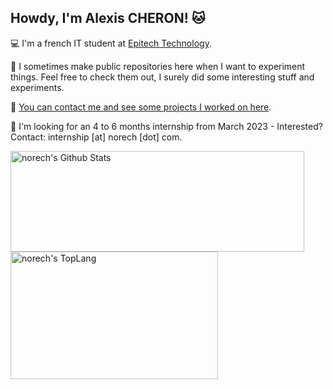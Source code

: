 ## Howdy, I'm Alexis CHERON! 🐱

💻 I'm a french IT student at [Epitech Technology](https://www.epitech.eu/en/).

🧪 I sometimes make public repositories here when I want to experiment things. Feel free to check them out, I surely did some interesting stuff and experiments.

📱 [You can contact me and see some projects I worked on here](https://norech.carrd.co/).

🏢 I'm looking for an 4 to 6 months internship from March 2023 - Interested? Contact: internship [at] norech [dot] com.

<div>
    <img width="470" height="161" align="top" img alt="norech's Github Stats" src="https://github-readme-stats.vercel.app/api?username=norech&theme=buefy&show_icons=true&include_all_commits=true&count_private=true&hide_border=true&hide=issues" class="responsive" />
    <img width="332" height="204" align="top" img alt="norech's TopLang" src="https://github-readme-stats.vercel.app/api/top-langs/?username=norech&theme=buefy&hide_border=true&layout=compact&count_private=true&exclude_repo=&langs_count=10&hide=Makefile" class="responsive"/>
</div>
<br/>
